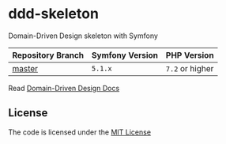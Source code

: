 # ddd-skeleton
Domain-Driven Design skeleton with Symfony

| Repository Branch | Symfony Version | PHP Version     |
|-------------------|-----------------|-----------------|
| [master][1]       | `5.1.x`         | `7.2` or higher |


Read [Domain-Driven Design Docs](https://en.wikipedia.org/wiki/Domain-driven_design)

[1]: https://github.com/habibun/ddd-skeleton/tree/master

## License
The code is licensed under the [MIT License](https://github.com/habibun/ddd-skeleton/blob/master/LICENSE)
